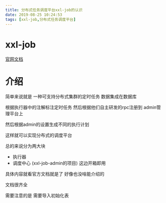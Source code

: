 ```yaml
---
title: 分布式任务调度平台xxl-job的认识
date: 2019-08-25 10:24:53
tags: [xxl-job,分布式任务调度平台]
---
```


# xxl-job

[官网文档](http://www.xuxueli.com/xxl-job/)

# 介绍

简单来说就是 一种可支持分布式集群的定时任务 数据集成在数据库

根据执行器中的注解标注定时任务 然后根据他们自主研发的rpc注册到 admin管理平台上 

然后根据admin的设置生成不同的执行计划

这样就可以实现分布式的调度平台



总的来说分为两大块

* 执行器
* 调度中心 (xxl-job-admin的项目) 这边开箱即用

具体内容就看官方文档就是了 好像也没啥能介绍的 

文档很齐全



需要注意的是 需要导入初始化表